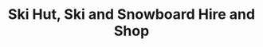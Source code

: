 ---
title: "Ski Hut, Ski and Snowboard Hire and Shop"
url: /macot-la-plagne/ski-hut-ski-and-snowboard-hire-and-shop/
shop: sports
---